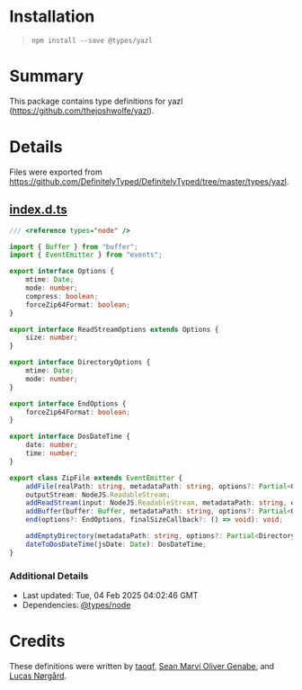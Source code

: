 # Installation
> `npm install --save @types/yazl`

# Summary
This package contains type definitions for yazl (https://github.com/thejoshwolfe/yazl).

# Details
Files were exported from https://github.com/DefinitelyTyped/DefinitelyTyped/tree/master/types/yazl.
## [index.d.ts](https://github.com/DefinitelyTyped/DefinitelyTyped/tree/master/types/yazl/index.d.ts)
````ts
/// <reference types="node" />

import { Buffer } from "buffer";
import { EventEmitter } from "events";

export interface Options {
    mtime: Date;
    mode: number;
    compress: boolean;
    forceZip64Format: boolean;
}

export interface ReadStreamOptions extends Options {
    size: number;
}

export interface DirectoryOptions {
    mtime: Date;
    mode: number;
}

export interface EndOptions {
    forceZip64Format: boolean;
}

export interface DosDateTime {
    date: number;
    time: number;
}

export class ZipFile extends EventEmitter {
    addFile(realPath: string, metadataPath: string, options?: Partial<Options>): void;
    outputStream: NodeJS.ReadableStream;
    addReadStream(input: NodeJS.ReadableStream, metadataPath: string, options?: Partial<ReadStreamOptions>): void;
    addBuffer(buffer: Buffer, metadataPath: string, options?: Partial<Options>): void;
    end(options?: EndOptions, finalSizeCallback?: () => void): void;

    addEmptyDirectory(metadataPath: string, options?: Partial<DirectoryOptions>): void;
    dateToDosDateTime(jsDate: Date): DosDateTime;
}

````

### Additional Details
 * Last updated: Tue, 04 Feb 2025 04:02:46 GMT
 * Dependencies: [@types/node](https://npmjs.com/package/@types/node)

# Credits
These definitions were written by [taoqf](https://github.com/taoqf), [Sean Marvi Oliver Genabe](https://github.com/seangenabe), and [Lucas Nørgård](https://github.com/luxass).

